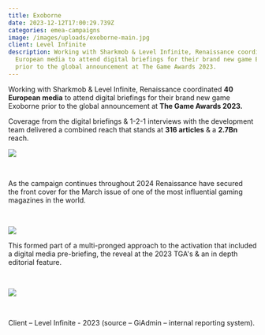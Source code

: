 ```yaml
---
title: Exoborne
date: 2023-12-12T17:00:29.739Z
categories: emea-campaigns
image: /images/uploads/exoborne-main.jpg
client: Level Infinite
description: Working with Sharkmob & Level Infinite, Renaissance coordinated 40
  European media to attend digital briefings for their brand new game Exoborne
  prior to the global announcement at The Game Awards 2023.
---
```

Working with Sharkmob & Level Infinite, Renaissance coordinated **40 European media** to attend digital briefings for their brand new game Exoborne prior to the global announcement at **The Game Awards 2023.**

Coverage from the digital briefings & 1-2-1 interviews with the development team delivered a combined reach that stands at **316 articles** & a **2.7Bn** reach.​

![](/images/uploads/exo1.png)

​

As the campaign continues throughout 2024 Renaissance have secured the front cover for the March issue of one of the most influential gaming magazines in the world.​

​

![](/images/uploads/exo2.jpg)

This formed part of a multi-pronged approach to the activation that included a digital media pre-briefing, the reveal at the 2023 TGA's & an in depth editorial feature.​

​

![](/images/uploads/exo3.jpg)

​

Client – Level Infinite - 2023 (source – GiAdmin – internal reporting system).
